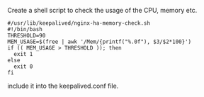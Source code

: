 Create a shell script to check the usage of the CPU, memory etc.
```
#/usr/lib/keepalived/nginx-ha-memory-check.sh
#!/bin/bash
THRESHOLD=90
MEM_USAGE=$(free | awk '/Mem/{printf("%.0f"), $3/$2*100}')
if (( MEM_USAGE > THRESHOLD )); then
  exit 1
else
  exit 0
fi
```
include it into the keepalived.conf file.
